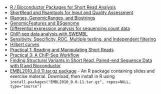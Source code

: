 * [R / Bioconductor Packages for Short Read Analysis](BioconductorIntroduction.pdf)
* [ShortRead and Rsamtools for Input and Quality Assessment](ShortRead.pdf)
* [IRanges, GenomicRanges, and Biostrings](GenomicRanges.pdf)
* [GenomicFeatures and BSgenome](GenomicFeatures.pdf)
* [Differential expression analysis for sequencing count data](DESeq.pdf)
* [ChIP-seq data analysis with SWEMBL](Chip-seq.SWEMBL.pdf)
* [Sensitivity, Specificity, ROC, Multiple testing, and Independent filtering](
  100609-multtestindepfilt-huber.pdf)
* [Hilbert curves](100609-hilbertcurve-huber.pdf)
* [Practical 1: Reading and Manipulating Short Reads](Practical-1-ShortRead.pdf)
* [Practical 3: A ChIP-Seq Workflow](Practical-3-ChIPSeq.pdf)
* [Finding Structural Variants in Short Read, Paired-end Sequence Data with R
  and Bioconductor](Practical-4-StructuralVariants.pdf)
* [EMBL2010_0.0.11.tar.gz package](EMBL2010_0.0.11.tar.gz) - An R package
  containing slides and exercise material. Download, then install in R using
  `install.packages("EMBL2010_0.0.11.tar.gz", repos=NULL, type="source")`
